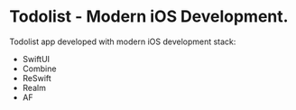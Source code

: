 # Todolist - Modern iOS Development.

Todolist app developed with modern iOS development stack:

* SwiftUI
* Combine
* ReSwift
* Realm
* AF
